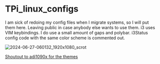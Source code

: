 # TPi_linux_configs
I am sick of redoing my config files when I migrate systems, so I will put them here. Leaving public in case anybody else wants to use them. i3 uses VIM keybindings. I do use a small amount of gaps and polybar. i3Status config code with the same color scheme is commented out.

![2024-06-27-060132_1920x1080_scrot](https://github.com/TPi-Home/TPi_Dotfiles/assets/45609608/56718bad-6ace-4199-b9f9-a0955547d159)

[Shoutout to adi1090x for the themes](https://github.com/adi1090x/polybar-themes)
